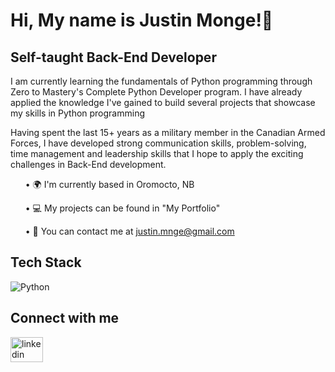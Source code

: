 ### <h1> Hi, My name is Justin Monge!👋 </h1>

<h2> Self-taught Back-End Developer </h2>

<p> I am currently learning the fundamentals of Python programming through Zero to Mastery's Complete Python Developer program. I have already applied the knowledge I've gained to build several projects that showcase my skills in Python programming</p>

<p> Having spent the last 15+ years as a military member in the Canadian Armed Forces, I have developed strong communication skills, problem-solving, time management and leadership skills that I hope to apply the exciting challenges in Back-End development.</p>

<ul>&#8226; &#127757; I'm currently based in Oromocto, NB</ul>
<ul>&#8226; &#128187; My projects can be found in "My Portfolio" </ul>
<ul>&#8226; &#128231; You can contact me at <a href="mailto:justin.mnge@gmail.com">justin.mnge@gmail.com</a></ul>

<h2> Tech Stack </h2>
<img src="https://camo.githubusercontent.com/0562f16a4ae7e35dae6087bf8b7805fb7e664a9e7e20ae6d163d94e56b94f32d/68747470733a2f2f696d672e736869656c64732e696f2f62616467652f707974686f6e2d3336373041303f7374796c653d666f722d7468652d6261646765266c6f676f3d707974686f6e266c6f676f436f6c6f723d666664643534" alt="Python" data-canonical-src="https://img.shields.io/badge/python-3670A0?style=for-the-badge&amp;logo=python&amp;logoColor=ffdd54" style="max-width: 100%;">

<h2>Connect with me</h2>
<a href="https://www.linkedin.com/in/justin-monge-cd-942a032b9/" rel="nofollow">
    <img src="https://raw.githubusercontent.com/maurodesouza/profile-readme-generator/master/src/assets/icons/social/linkedin/default.svg" width="52" height="40" alt="linkedin logo" style="max-width: 100%;">
  </a>

<!--
**justinmnge/justinmnge** is a ✨ _special_ ✨ repository because its `README.md` (this file) appears on your GitHub profile.

Here are some ideas to get you started:

- 🔭 I’m currently working on ...
- 🌱 I’m currently learning ...
- 👯 I’m looking to collaborate on ...
- 🤔 I’m looking for help with ...
- 💬 Ask me about ...
- 📫 How to reach me: ...
- 😄 Pronouns: ...
- ⚡ Fun fact: ...
-->
